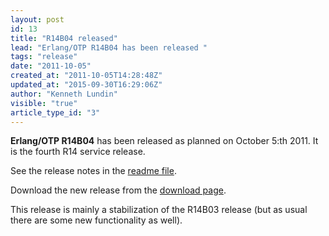 ```yaml
---
layout: post
id: 13
title: "R14B04 released"
lead: "Erlang/OTP R14B04 has been released "
tags: "release"
date: "2011-10-05"
created_at: "2011-10-05T14:28:48Z"
updated_at: "2015-09-30T16:29:06Z"
author: "Kenneth Lundin"
visible: "true"
article_type_id: "3"
---
```


**Erlang/OTP R14B04** has been released as planned on October 5:th 2011. It is the fourth R14 service release.

 See the release notes in the [readme file](https://www.erlang.org/download/otp_src_R14B04.readme).

 Download the new release from the [download page](/download.html).

 This release is mainly a stabilization of the R14B03 release (but as
 usual there are
 some new functionality as well).
